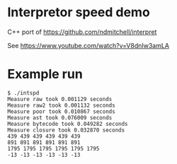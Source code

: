 # Interpretor speed demo

C++ port of https://github.com/ndmitchell/interpret

See https://www.youtube.com/watch?v=V8dnIw3amLA

# Example run

```
$ ./intspd 
Measure raw took 0.001129 seconds
Measure raw2 took 0.001132 seconds
Measure poor took 0.010867 seconds
Measure ast took 0.076009 seconds
Measure bytecode took 0.049282 seconds
Measure closure took 0.032870 seconds
439 439 439 439 439 439 
891 891 891 891 891 891 
1795 1795 1795 1795 1795 1795 
-13 -13 -13 -13 -13 -13 
```
